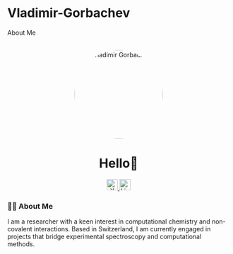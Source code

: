 # Vladimir-Gorbachev
About Me

<br clear="both">

<div align="center">
  <img src="https://github.com/VMGORBACHEV/VMGORBACHEV/blob/main/DSCF6470.jpg" alt="Vladimir Gorbachev" width="200" style="border-radius: 50%;"/>
</div>

<h1 align="center">Hello👋</h1>

<div align="center">
  <a href="https://x.com/vmgorbachev" target="_blank">
    <img src="https://img.shields.io/static/v1?message=X&logo=twitter&label=&color=1DA1F2&logoColor=white&labelColor=&style=for-the-badge" height="25" alt="X (formerly Twitter) logo" />
  </a>
  <a href="https://ch.linkedin.com/in/vmgorbachev" target="_blank">
    <img src="https://img.shields.io/static/v1?message=LinkedIn&logo=linkedin&label=&color=0A66C2&logoColor=white&labelColor=&style=for-the-badge" height="25" alt="LinkedIn logo" />
  </a>
</div>

###

<h3 align="left">👩‍💻 About Me</h3>

<p align="left">I am a researcher with a keen interest in computational chemistry and non-covalent interactions. Based in Switzerland, I am currently engaged in projects that bridge experimental spectroscopy and computational methods.</p>
